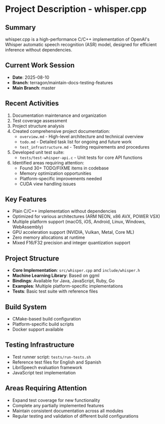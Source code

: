 # Project Description - whisper.cpp

## Summary
whisper.cpp is a high-performance C/C++ implementation of OpenAI's Whisper automatic speech recognition (ASR) model, designed for efficient inference without dependencies.

## Current Work Session
- **Date**: 2025-08-10
- **Branch**: terragon/maintain-docs-testing-features
- **Main Branch**: master

## Recent Activities
1. Documentation maintenance and organization
2. Test coverage assessment
3. Project structure analysis
4. Created comprehensive project documentation:
   - `overview.md` - High-level architecture and technical overview
   - `todo.md` - Detailed task list for ongoing and future work
   - `test_infrastructure.md` - Testing requirements and procedures
5. Developed unit test suite:
   - `tests/test-whisper-api.c` - Unit tests for core API functions
6. Identified areas requiring attention:
   - Found 30+ TODO/FIXME items in codebase
   - Memory optimization opportunities
   - Platform-specific improvements needed
   - CUDA view handling issues

## Key Features
- Plain C/C++ implementation without dependencies
- Optimized for various architectures (ARM NEON, x86 AVX, POWER VSX)
- Multiple platform support (macOS, iOS, Android, Linux, Windows, WebAssembly)
- GPU acceleration support (NVIDIA, Vulkan, Metal, Core ML)
- Zero memory allocations at runtime
- Mixed F16/F32 precision and integer quantization support

## Project Structure
- **Core Implementation**: `src/whisper.cpp` and `include/whisper.h`
- **Machine Learning Library**: Based on ggml
- **Bindings**: Available for Java, JavaScript, Ruby, Go
- **Examples**: Multiple platform-specific implementations
- **Tests**: Basic test suite with reference files

## Build System
- CMake-based build configuration
- Platform-specific build scripts
- Docker support available

## Testing Infrastructure
- Test runner script: `tests/run-tests.sh`
- Reference test files for English and Spanish
- LibriSpeech evaluation framework
- JavaScript test implementation

## Areas Requiring Attention
- Expand test coverage for new functionality
- Complete any partially implemented features
- Maintain consistent documentation across all modules
- Regular testing and validation of different build configurations